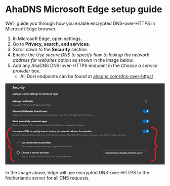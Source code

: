# AhaDNS Microsoft Edge setup guide

We'll guide you through how you enable encrypted DNS-over-HTTPS in Microsoft Edge browser.

1. In Microsoft Edge, open settings.
2. Go to **Privacy, search, and services**.
3. Scroll down to the **Security** section.
4. Enable the _Use secure DNS to specify how to lookup the network address for websites_ option as shown in the image below.
5. Add any AhaDNS DNS-over-HTTPS endpoint in the _Choose a service provider_ box.
   - All DoH endpoints can be found at [ahadns.com/dns-over-https/](https://ahadns.com/dns-over-https/)

![MSEdge DoH example](Images/edge-doh-example.png)

In the image above, edge will use encrypted DNS-over-HTTPS to the Netherlands server for all DNS requests.
